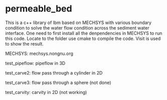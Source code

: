 # permeable_bed
This is a c++ library of lbm based on MECHSYS with various boundary condition to solve the water flow condition across the sediment water interface.
One need to first install all the denpendencies in MECHSYS to run this code. Locate to the folder use cmake to compile the code. Visit is used to show the result.

MECHSYS:   mechsys.nongnu.org

test_pipeflow: pipeflow in 3D

test_carve2: flow pass through a cylinder in 2D

test_carve3: flow pass through a sphere (not done)

test_carvity: carvity in 2D (not working)
